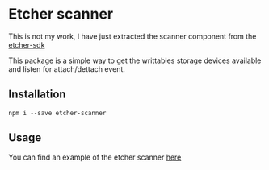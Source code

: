 # Etcher scanner

This is not my work, I have just extracted the scanner component from the [etcher-sdk](https://github.com/balena-io-modules/etcher-sdk)

This package is a simple way to get the writtables storage devices available and listen for attach/dettach event.

## Installation

`npm i --save etcher-scanner`

## Usage

You can find an example of the etcher scanner [here](https://github.com/lefuturiste/etcher-scanner/blob/master/examples/fetchAllAndListen.js)
